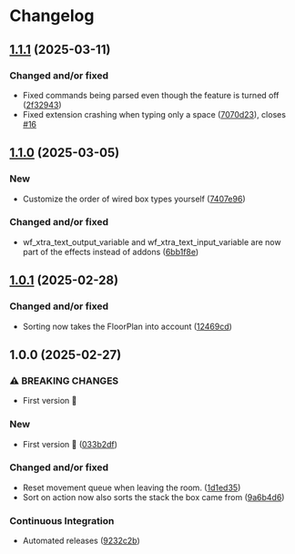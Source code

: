 # Changelog

## [1.1.1](https://github.com/Roboroads/Robosort/compare/v1.1.0...v1.1.1) (2025-03-11)


### Changed and/or fixed

* Fixed commands being parsed even though the feature is turned off ([2f32943](https://github.com/Roboroads/Robosort/commit/2f32943956dddd21ba5e0e490b88459fa4937015))
* Fixed extension crashing when typing only a space ([7070d23](https://github.com/Roboroads/Robosort/commit/7070d23fd7d095b62d200e4969da0ddc0c21fe49)), closes [#16](https://github.com/Roboroads/Robosort/issues/16)

## [1.1.0](https://github.com/Roboroads/Robosort/compare/v1.0.1...v1.1.0) (2025-03-05)


### New

* Customize the order of wired box types yourself ([7407e96](https://github.com/Roboroads/Robosort/commit/7407e963a831bb4d35a027bc7ba1376e9ac7c174))


### Changed and/or fixed

* wf_xtra_text_output_variable and wf_xtra_text_input_variable are now part of the effects instead of addons ([6bb1f8e](https://github.com/Roboroads/Robosort/commit/6bb1f8ea6e9320ee9fe068f938d07140c9cf19d8))

## [1.0.1](https://github.com/Roboroads/Robosort/compare/v1.0.0...v1.0.1) (2025-02-28)


### Changed and/or fixed

* Sorting now takes the FloorPlan into account ([12469cd](https://github.com/Roboroads/Robosort/commit/12469cd46ccee9689e701d301bde0bea888380f5))

## 1.0.0 (2025-02-27)


### ⚠ BREAKING CHANGES

* First version 🎉

### New

* First version 🎉 ([033b2df](https://github.com/Roboroads/Robosort/commit/033b2dfb2431fccb512a229567c10fdd79afaf38))


### Changed and/or fixed

* Reset movement queue when leaving the room. ([1d1ed35](https://github.com/Roboroads/Robosort/commit/1d1ed356404c16ac4319c3744f67df1b4e63ca73))
* Sort on action now also sorts the stack the box came from ([9a6b4d6](https://github.com/Roboroads/Robosort/commit/9a6b4d69f0f2af784fa2fa363b80b84d86344bb8))


### Continuous Integration

* Automated releases ([9232c2b](https://github.com/Roboroads/Robosort/commit/9232c2b75f1d5ba452fa685072642f6934e9393d))
